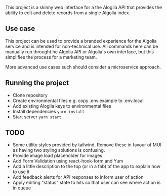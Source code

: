 This project is a skinny web interface for a the Alogila API that provides the ability to edit and delete records from a single Algolia index.

## Use case

This project can be used to provide a branded experience for the Algolia service and is intended for non-technical use. All commands here can be manually run throught he Algolia API or Algolia's own interface, but this simplifies the process for a marketing team.

More advanced use cases such should consider a microservice approach.

## Running the project

- Clone repository
- Create environmental files e.g. copy .env.example to .env.local
- Add existing Alogila keys to environmental files
- Install dependencies `yarn install`
- Start server `yarn start`

## TODO

- Some utility styles provided by tailwind. Remove these in favour of MUI as having two styling solutions is confusing.
- Provide image load placeholder for images
- Add Form Validation using react-hook-form and Yum
- Add a little description to the top (or in a fab) of the app to explain how to use it
- Add feedback alerts for API responses to inform user of action
- Apply editing "status" state to hits so that user can see where action is in queue
